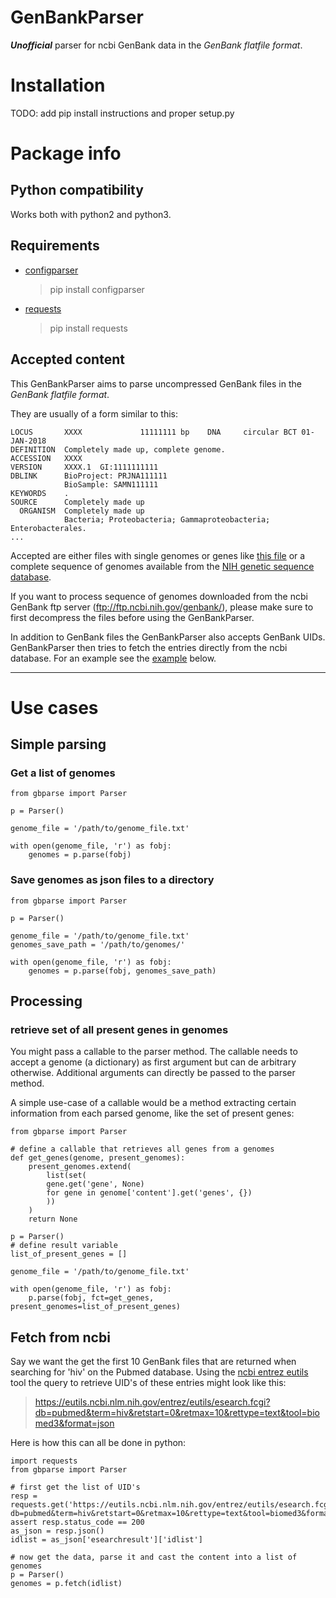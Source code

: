 # GenBankParser
__*Unofficial*__ parser for ncbi GenBank data in the _GenBank flatfile format_.

# Installation 

TODO: add pip install instructions and proper setup.py

# Package info

## Python compatibility
Works both with python2 and python3.

## Requirements
- [configparser](https://docs.python.org/2/library/configparser.html)

    >pip install configparser
    
- [requests](http://docs.python-requests.org/en/master/)

    >pip install requests
## Accepted content
This GenBankParser aims to parse uncompressed GenBank files in the _GenBank
flatfile format_. 

They are usually of a form similar to this:

```
LOCUS       XXXX             11111111 bp    DNA     circular BCT 01-JAN-2018
DEFINITION  Completely made up, complete genome.
ACCESSION   XXXX
VERSION     XXXX.1  GI:1111111111
DBLINK      BioProject: PRJNA111111
            BioSample: SAMN111111
KEYWORDS    .
SOURCE      Completely made up
  ORGANISM  Completely made up
            Bacteria; Proteobacteria; Gammaproteobacteria; Enterobacterales.
...

```

Accepted are either files with single genomes or genes like [this file](https://www.ncbi.nlm.nih.gov/sviewer/viewer.cgi?tool=portal&save=file&log$=seqview&db=nuccore&report=gbwithparts&id=22222&withparts=on) or a complete sequence of genomes available from the [NIH genetic sequence database](https://www.ncbi.nlm.nih.gov/genbank/).

If you want to process sequence of genomes downloaded from the ncbi GenBank ftp server (ftp://ftp.ncbi.nih.gov/genbank/), please make sure to first decompress the files before using the GenBankParser.

In addition to GenBank files the GenBankParser also accepts GenBank UIDs.
GenBankParser then tries to fetch the entries directly from the ncbi database. For an example see the [example](#fetch-from-ncbi) below.

---
# Use cases

## Simple parsing

### Get a list of genomes

    from gbparse import Parser
    
    p = Parser()

    genome_file = '/path/to/genome_file.txt'

    with open(genome_file, 'r') as fobj:
        genomes = p.parse(fobj)

### Save genomes as json files to a directory


    from gbparse import Parser
    
    p = Parser()

    genome_file = '/path/to/genome_file.txt'
    genomes_save_path = '/path/to/genomes/'

    with open(genome_file, 'r') as fobj:
        genomes = p.parse(fobj, genomes_save_path)

## Processing

### retrieve set of all present genes in genomes
You might pass a callable to the parser method. The callable needs to accept 
a genome (a dictionary) as first argument but can de arbitrary otherwise.
Additional arguments can directly be passed to the parser method.

A simple use-case of a callable would be a method extracting certain 
information from each parsed genome, like the set of present genes:


    from gbparse import Parser

    # define a callable that retrieves all genes from a genomes
    def get_genes(genome, present_genomes):
        present_genomes.extend(
    	    list(set(
		    gene.get('gene', None)
		    for gene in genome['content'].get('genes', {})
	        ))
        )
        return None
    
    p = Parser()
    # define result variable
    list_of_present_genes = []

    genome_file = '/path/to/genome_file.txt'

    with open(genome_file, 'r') as fobj:
        p.parse(fobj, fct=get_genes, present_genomes=list_of_present_genes)

## Fetch from ncbi
Say we want the get the first 10 GenBank files that are returned when searching for 'hiv' on the Pubmed database.
Using the [ncbi entrez eutils](https://www.ncbi.nlm.nih.gov/books/NBK25500/) tool the query to retrieve UID's of these entries might look like this:

> https://eutils.ncbi.nlm.nih.gov/entrez/eutils/esearch.fcgi?db=pubmed&term=hiv&retstart=0&retmax=10&rettype=text&tool=biomed3&format=json

Here is how this can all be done in python:

    import requests
    from gbparse import Parser
    
    # first get the list of UID's
    resp = requests.get('https://eutils.ncbi.nlm.nih.gov/entrez/eutils/esearch.fcgi?db=pubmed&term=hiv&retstart=0&retmax=10&rettype=text&tool=biomed3&format=json')
    assert resp.status_code == 200
    as_json = resp.json()
    idlist = as_json['esearchresult']['idlist']
    
    # now get the data, parse it and cast the content into a list of genomes
    p = Parser()
    genomes = p.fetch(idlist)
